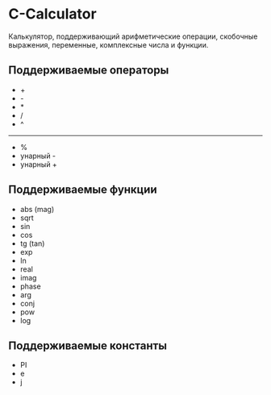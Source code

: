 # C-Calculator
Калькулятор, поддерживающий арифметические операции, скобочные выражения, переменные, комплексные числа и функции.  
## Поддерживаемые операторы
* \+
* \-
* \*
* \/
* ^
* **
* %
* унарный -
* унарный +  
## Поддерживаемые функции
* abs (mag)
* sqrt
* sin
* cos
* tg (tan)
* exp
* ln
* real
* imag
* phase
* arg
* conj
* pow
* log  
## Поддерживаемые константы
* PI
* e
* j  
